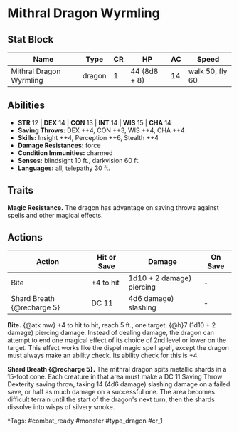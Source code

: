 # Mithral Dragon Wyrmling

## Stat Block

| Name | Type | CR | HP | AC | Speed |
|------|------|----|----|----|-------|
| Mithral Dragon Wyrmling | dragon | 1 | 44 (8d8 + 8) | 14 | walk 50, fly 60 |

## Abilities

- **STR** 12 | **DEX** 14 | **CON** 13 | **INT** 14 | **WIS** 15 | **CHA** 14
- **Saving Throws:** DEX ++4, CON ++3, WIS ++4, CHA ++4  
- **Skills:** Insight ++4, Perception ++6, Stealth ++4  
- **Damage Resistances:** force  
- **Condition Immunities:** charmed  
- **Senses:** blindsight 10 ft., darkvision 60 ft.  
- **Languages:** all, telepathy 30 ft.

## Traits

**Magic Resistance.** The dragon has advantage on saving throws against spells and other magical effects.


## Actions

| Action | Hit or Save | Damage | On Save |
|--------|--------------|--------|----------|
| Bite | +4 to hit | 1d10 + 2 damage) piercing | - |
| Shard Breath {@recharge 5} | DC 11 | 4d6 damage) slashing | - |

**Bite.** {@atk mw} +4 to hit to hit, reach 5 ft., one target. {@h}7 (1d10 + 2 damage) piercing damage. Instead of dealing damage, the dragon can attempt to end one magical effect of its choice of 2nd level or lower on the target. This effect works like the dispel magic spell spell, except the dragon must always make an ability check. Its ability check for this is +4.

**Shard Breath {@recharge 5}.** The mithral dragon spits metallic shards in a 15-foot cone. Each creature in that area must make a DC 11 Saving Throw Dexterity saving throw, taking 14 (4d6 damage) slashing damage on a failed save, or half as much damage on a successful one. The area becomes difficult terrain until the start of the dragon's next turn, then the shards dissolve into wisps of silvery smoke.


^Tags: #combat_ready #monster #type_dragon #cr_1